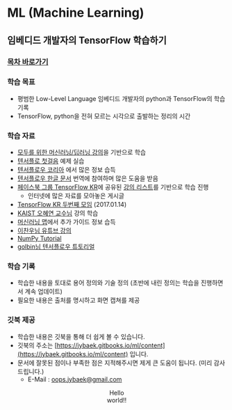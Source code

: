 # ML \(Machine Learning\)

## 임베디드 개발자의 TensorFlow 학습하기

### [목차 바로가기](SUMMARY.md)

### 학습 목표

* 평범한 Low-Level Language 임베디드 개발자의 python과 TensorFlow의 학습 기록
* TensorFlow, python을 전혀 모르는 시각으로 출발하는 정리의 시간

### 학습 자료

* [모두를 위한 머신러닝/딥러닝 강의](https://hunkim.github.io/ml)을 기반으로 학습
* [텐서플로 첫걸음](https://tensorflowkorea.wordpress.com/텐서플로-첫걸음/) 예제 실습
* [텐서플로우 코리아](https://tensorflowkorea.wordpress.com/) 에서 많은 정보 습득
* [텐서플로우 한글 문서](https://github.com/tensorflowkorea/tensorflow-kr) 번역에 참여하며 많은 도움을 받음
* [페이스북 그룹 TensorFlow KR](https://www.facebook.com/groups/TensorFlowKR)에 공유된
  [강의 리스트](https://www.facebook.com/groups/TensorFlowKR/permalink/369723446702053/)를 기반으로 학습 진행
  * 인터넷에 많은 자료를 모아놓은 게시글
* [TensorFlow KR 두번째 모임](https://www.youtube.com/playlist?list=PLlMkM4tgfjnLHjEoaRKLdbpSIDJhiLtZE) \(2017.01.14\)
* [KAIST 오혜연 교수님](https://www.youtube.com/watch?v=Wf6lIlJZgKg) 강의 학습
* [머신러닝 맵](https://www.mindmeister.com/ko/812276967/_)에서 추가 가이드 정보 습득
* [이찬우님 유튜브 강의](https://www.youtube.com/watch?v=a74pFg8paVc)
* [NumPy Tutorial](https://www.dataquest.io/blog/numpy-tutorial-python/)
* [golbin님 텐서플로우 튜토리얼](https://github.com/golbin/TensorFlow-Tutorials)

### 학습 기록

* 학습한 내용을 토대로 용어 정의와 기술 정의 \(초반에 내린 정의는 학습을 진행하면서 계속 업데이트\)
* 필요한 내용은 출처를 명시하고 화면 캡쳐를 제공

### 깃북 제공

* 학습한 내용은 깃북을 통해 더 쉽게 볼 수 있습니다.
* 깃북의 주소는 [https://jybaek.gitbooks.io/ml/content](https://jybaek.gitbooks.io/ml/content) 입니다.
* 문서에 잘못된 점이나 부족한 점은 지적해주시면 제게 큰 도움이 됩니다. \(미리 감사드립니다.\)
  * E-Mail : oops.jybaek@gmail.com


<p align="center">
  Hello<br>
  world!!<br>  
</p>
